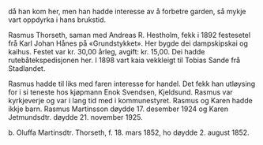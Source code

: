 då han kom her, men han hadde interesse av å forbetre garden, så mykje vart oppdyrka i hans brukstid.

Rasmus Thorseth, saman med Andreas R. Hestholm, fekk i 1892 festesetel frå Karl Johan Hånes på «Grundstykket». Her bygde dei dampskipskai og kaihus. Festet var kr. 30,00 årleg, avgift: kr. 15,00. Dei hadde rutebåtekspedisjonen her. I 1898 vart kaia vekkleigt til Tobias Sande frå Stadlandet.

Rasmus hadde til liks med faren interesse for handel. Det fekk han utløysing for i si teneste hos kjøpmann Enok Svendsen, Kjeldsund. Rasmus var kyrkjeverje og var i lang tid med i kommunestyret. Rasmus og Karen hadde ikkje barn. Rasmus Martinsson døydde 17. desember 1924 og Karen Jetmundsdtr. døydde 21. november 1925.

b. Oluffa Martinsdtr. Thorseth, f. 18. mars 1852, ho døydde 2. august 1852.